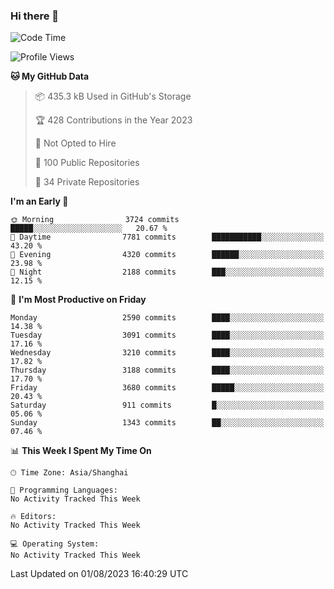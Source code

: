 ### Hi there 👋

<!--
**qbosen/qbosen** is a ✨ _special_ ✨ repository because its `README.md` (this file) appears on your GitHub profile.

Here are some ideas to get you started:

- 🔭 I’m currently working on ...
- 🌱 I’m currently learning ...
- 👯 I’m looking to collaborate on ...
- 🤔 I’m looking for help with ...
- 💬 Ask me about ...
- 📫 How to reach me: ...
- 😄 Pronouns: ...
- ⚡ Fun fact: ...
-->

<!--START_SECTION:waka-->
![Code Time](http://img.shields.io/badge/Code%20Time-2%2C111%20hrs%2036%20mins-blue)

![Profile Views](http://img.shields.io/badge/Profile%20Views-0-blue)

**🐱 My GitHub Data** 

> 📦 435.3 kB Used in GitHub's Storage 
 > 
> 🏆 428 Contributions in the Year 2023
 > 
> 🚫 Not Opted to Hire
 > 
> 📜 100 Public Repositories 
 > 
> 🔑 34 Private Repositories 
 > 
**I'm an Early 🐤** 

```text
🌞 Morning                3724 commits        █████░░░░░░░░░░░░░░░░░░░░   20.67 % 
🌆 Daytime                7781 commits        ███████████░░░░░░░░░░░░░░   43.20 % 
🌃 Evening                4320 commits        ██████░░░░░░░░░░░░░░░░░░░   23.98 % 
🌙 Night                  2188 commits        ███░░░░░░░░░░░░░░░░░░░░░░   12.15 % 
```
📅 **I'm Most Productive on Friday** 

```text
Monday                   2590 commits        ████░░░░░░░░░░░░░░░░░░░░░   14.38 % 
Tuesday                  3091 commits        ████░░░░░░░░░░░░░░░░░░░░░   17.16 % 
Wednesday                3210 commits        ████░░░░░░░░░░░░░░░░░░░░░   17.82 % 
Thursday                 3188 commits        ████░░░░░░░░░░░░░░░░░░░░░   17.70 % 
Friday                   3680 commits        █████░░░░░░░░░░░░░░░░░░░░   20.43 % 
Saturday                 911 commits         █░░░░░░░░░░░░░░░░░░░░░░░░   05.06 % 
Sunday                   1343 commits        ██░░░░░░░░░░░░░░░░░░░░░░░   07.46 % 
```


📊 **This Week I Spent My Time On** 

```text
🕑︎ Time Zone: Asia/Shanghai

💬 Programming Languages: 
No Activity Tracked This Week

🔥 Editors: 
No Activity Tracked This Week

💻 Operating System: 
No Activity Tracked This Week
```


 Last Updated on 01/08/2023 16:40:29 UTC
<!--END_SECTION:waka-->
